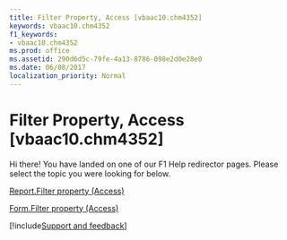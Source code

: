 ```yaml
---
title: Filter Property, Access [vbaac10.chm4352]
keywords: vbaac10.chm4352
f1_keywords:
- vbaac10.chm4352
ms.prod: office
ms.assetid: 290d6d5c-79fe-4a13-8786-098e2d0e28e0
ms.date: 06/08/2017
localization_priority: Normal
---
```



# Filter Property, Access [vbaac10.chm4352]

Hi there! You have landed on one of our F1 Help redirector pages. Please select the topic you were looking for below.

[Report.Filter property (Access)](http://msdn.microsoft.com/library/ce57e05d-c3a8-012a-205e-7dfb2e4dd78d%28Office.15%29.aspx)

[Form.Filter property (Access)](http://msdn.microsoft.com/library/5eb49f82-8519-981c-a663-9862736ac95f%28Office.15%29.aspx)

[!include[Support and feedback](~/includes/feedback-boilerplate.md)]